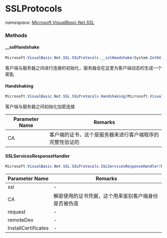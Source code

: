 ﻿# SSLProtocols
_namespace: <a href="#" onClick="load('/docs/Microsoft.VisualBasic.Net.SSL/index.md')">Microsoft.VisualBasic.Net.SSL</a>_





### Methods

#### __sslHandshake
```csharp
Microsoft.VisualBasic.Net.SSL.SSLProtocols.__sslHandshake(System.Int64,Microsoft.VisualBasic.Net.SSL.SSLProtocols.ISSLServices,Microsoft.VisualBasic.Net.Protocols.RequestStream,System.Net.IPEndPoint,Microsoft.VisualBasic.Net.SSL.SSLProtocols.InstallCertificates)
```
客户端与服务器之间进行连接的初始化，服务器会在这里为客户端动态的生成一个密匙

#### Handshaking
```csharp
Microsoft.VisualBasic.Net.SSL.SSLProtocols.Handshaking(Microsoft.VisualBasic.Net.SSL.Certificate,System.Net.IPEndPoint)
```
客户端与服务器之间初始化加密连接

|Parameter Name|Remarks|
|--------------|-------|
|CA|客户端的证书，这个是服务器来进行客户端程序的完整性验证的|


#### SSLServicesResponseHandler
```csharp
Microsoft.VisualBasic.Net.SSL.SSLProtocols.SSLServicesResponseHandler(Microsoft.VisualBasic.Net.SSL.SSLProtocols.ISSLServices,System.Int64,Microsoft.VisualBasic.Net.Protocols.RequestStream,System.Net.IPEndPoint,Microsoft.VisualBasic.Net.SSL.SSLProtocols.InstallCertificates)
```


|Parameter Name|Remarks|
|--------------|-------|
|ssl|-|
|CA|解密使用的证书凭据，这个用来鉴别客户端身份是否被伪造|
|request|-|
|remoteDev|-|
|InstallCertificates|-|



